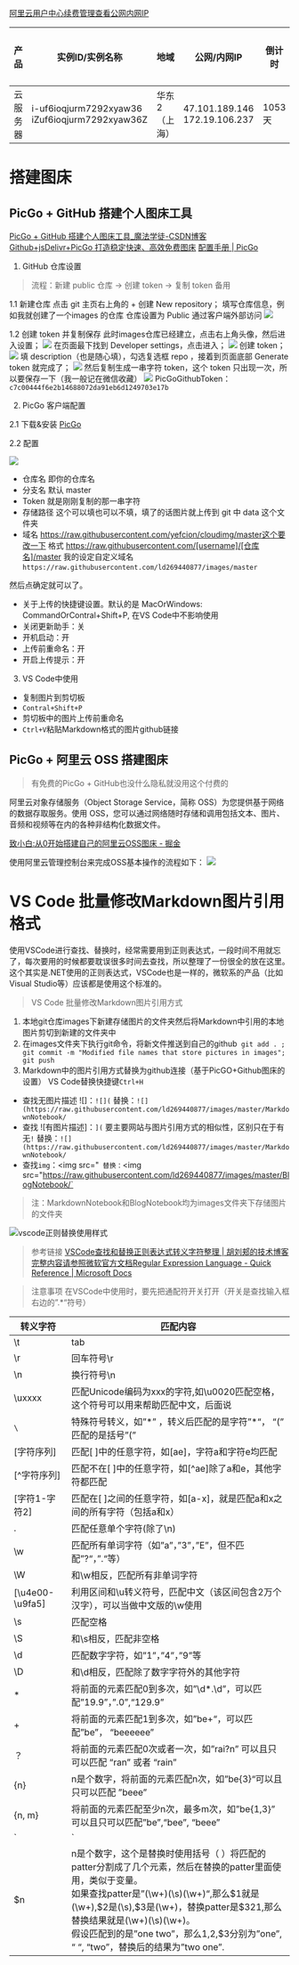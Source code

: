 
[阿里云用户中心续费管理查看公网内网IP](https://usercenter2.aliyun.com/renew/manual?spm=5176.12825654.amxosvpfn.28.d2172c4aW8KZwk&aly_as=6jV7Q3Uv)

产品|	实例ID/实例名称|	地域|	公网/内网IP|	倒计时|	付费方式|	开始/结束时间|
-|-|-|-|-|-|-|
云服务器|i-uf6ioqjurm7292xyaw36<br/>iZuf6ioqjurm7292xyaw36Z|华东2（上海）|47.101.189.146<br/>172.19.106.237|1053天|包年包月	|2022-11-12 00:00:00|

# 搭建图床

## PicGo + GitHub 搭建个人图床工具

[PicGo + GitHub 搭建个人图床工具_魔法学徒-CSDN博客](https://blog.csdn.net/yefcion/article/details/88412025)
[Github+jsDelivr+PicGo 打造稳定快速、高效免费图床](https://www.itrhx.com/2019/08/01/A27-image-hosting/)
[配置手册 | PicGo](https://picgo.github.io/PicGo-Doc/zh/guide/config.html#%E5%9F%BA%E6%9C%AC%E6%93%8D%E4%BD%9C%E9%A2%84%E8%A7%88)


1. GitHub 仓库设置
> 流程：新建 public 仓库 -> 创建 token -> 复制 token 备用

1.1 新建仓库
点击 git 主页右上角的 + 创建 New repository；
填写仓库信息，例如我就创建了一个images 的仓库
仓库设置为 Public 通过客户端外部访问
![](https://raw.githubusercontent.com/ld269440877/images/master/AliyunNotebook/新建images公开仓库.png)

1.2 创建 token 并复制保存
此时images仓库已经建立，点击右上角头像，然后进入设置；
![](https://raw.githubusercontent.com/ld269440877/images/master/AliyunNotebook/github-setting.png)
在页面最下找到 Developer settings，点击进入；
![](https://raw.githubusercontent.com/ld269440877/images/master/AliyunNotebook/github-setting-DeveloperSettings.png)
创建 token；
![](https://raw.githubusercontent.com/ld269440877/images/master/AliyunNotebook/创建token.png)
填 description（也是随心填），勾选复选框 repo ，接着到页面底部 Generate token 就完成了；
![](https://raw.githubusercontent.com/ld269440877/images/master/AliyunNotebook/填写描述勾选repo.png)
然后复制生成一串字符 token，这个 token 只出现一次，所以要保存一下（我一般记在微信收藏）
![](https://raw.githubusercontent.com/ld269440877/images/master/AliyunNotebook/PicGoGithubToken.png)
PicGoGithubToken：`c7c00444f6e2b14688072da91eb6d1249703e17b`

2. PicGo 客户端配置

2.1 下载&安装
[PicGo](https://github.com/Molunerfinn/PicGo/releases/tag/v2.1.2)

2.2 配置

![](https://raw.githubusercontent.com/ld269440877/images/master/AliyunNotebook/PicGo客户端配置.png)
- 仓库名 即你的仓库名
- 分支名 默认 master
- Token 就是刚刚复制的那一串字符
- 存储路径 这个可以填也可以不填，填了的话图片就上传到 git 中 data 这个文件夹
- 域名 https://raw.githubusercontent.com/yefcion/cloudimg/master这个要改一下 格式 https://raw.githubusercontent.com/[username]/[仓库名]/master
我的设定自定义域名`https://raw.githubusercontent.com/ld269440877/images/master`

然后点确定就可以了。

- 关于上传的快捷键设置。默认的是 MacOrWindows: CommandOrContral+Shift+P, 在VS Code中不影响使用
- 关闭更新助手：关
- 开机启动：开
- 上传前重命名：开
- 开启上传提示：开

3. VS Code中使用
- 复制图片到剪切板
- `Contral+Shift+P`
- 剪切板中的图片上传前重命名
- `Ctrl+V`粘贴Markdown格式的图片github链接

## PicGo + 阿里云 OSS 搭建图床

 > 有免费的PicGo + GitHub也没什么隐私就没用这个付费的

阿里云对象存储服务（Object Storage Service，简称 OSS）为您提供基于网络的数据存取服务。使用 OSS，您可以通过网络随时存储和调用包括文本、图片、音频和视频等在内的各种非结构化数据文件。

[致小白:从0开始搭建自己的阿里云OSS图床 - 掘金](https://juejin.im/post/5d9c4c1bf265da5b5d2047a2#heading-0)

使用阿里云管理控制台来完成OSS基本操作的流程如下：
![](https://raw.githubusercontent.com/ld269440877/images/master/AliyunNotebook/OSS基本操作的流程.png)

# VS Code 批量修改Markdown图片引用格式

使用VSCode进行查找、替换时，经常需要用到正则表达式，一段时间不用就忘了，每次要用的时候都要耽误很多时间去查找，所以整理了一份很全的放在这里。这个其实是.NET使用的正则表达式，VSCode也是一样的，微软系的产品（比如Visual Studio等）应该都是使用这个标准的。

> VS Code 批量修改Markdown图片引用方式
1. 本地git仓库images下新建存储图片的文件夹然后将Markdown中引用的本地图片剪切到新建的文件夹中
2. 在images文件夹下执行git命令，将新文件推送到自己的github` git add . ; git commit -m "Modified file names that store pictures in images"; git push`
3. Markdown中的图片引用方式替换为github连接（基于PicGO+Github图床的设置）
VS Code替换快捷键`Ctrl+H`
- 查找无图片描述 ![]：`![](`
替换：`![](https://raw.githubusercontent.com/ld269440877/images/master/MarkdownNotebook/`
- 查找 ![有图片描述]：`](`   要主要网站与图片引用方式的相似性，区别只在于有无`!`
替换：`![](https://raw.githubusercontent.com/ld269440877/images/master/MarkdownNotebook/`
- 查找`img`：<img src="`
替换：`<img src="https://raw.githubusercontent.com/ld269440877/images/master/BlogNotebook/`

> 注：MarkdownNotebook和BlogNotebook均为images文件夹下存储图片的文件夹

![vscode正则替换使用样式](https://raw.githubusercontent.com/ld269440877/images/master/AliyunNotebook/vscode正则替换使用样式.png "vscode正则替换使用样式")

> 参考链接
[VSCode查找和替换正则表达式转义字符整理 | 胡刘郏的技术博客](https://www.huliujia.com/blog/a2c7dc8ec28aa650df1ff43c580785decdeba8bc/)
[完整内容请参照微软官方文档Regular Expression Language - Quick Reference | Microsoft Docs](https://docs.microsoft.com/en-us/dotnet/standard/base-types/regular-expression-language-quick-reference)

> 注意事项
在VSCode中使用时，要先把通配符开关打开（开关是查找输入框右边的”.*“符号）

转义字符|	匹配内容|
-|-|
\t|	tab
\r|	回车符号\r
\n|	换行符号\n
\uxxxx|	匹配Unicode编码为xxx的字符,如\u0020匹配空格，这个符号可以用来帮助匹配中文，后面说
`\`|	特殊符号转义，如”\*” ，转义后匹配的是字符”*“， “\(” 匹配的是括号”(”
[字符序列]|	匹配[ ]中的任意字符，如[ae]，字符a和字符e均匹配
[^字符序列]|	匹配不在[ ]中的任意字符，如[^ae]除了a和e，其他字符都匹配
[字符1-字符2]|	匹配在[ ]之间的任意字符，如[a-x]，就是匹配a和x之间的所有字符（包括a和x）
.|	匹配任意单个字符(除了\n)
\w|	匹配所有单词字符（如”a”，”3”，”E”，但不匹配”?“，”.“等）
\W|	和\w相反，匹配所有非单词字符
[\u4e00-\u9fa5]|	利用区间和\u转义符号，匹配中文（该区间包含2万个汉字），可以当做中文版的\w使用
\s|	匹配空格
\S|	和\s相反，匹配非空格
\d	|匹配数字字符，如”1”，”4”，”9”等
\D|	和\d相反，匹配除了数字字符外的其他字符
*|	将前面的元素匹配0到多次，如”\d*.\d”，可以匹配”19.9”，”.0”,“129.9”
+|	将前面的元素匹配1到多次，如”be+“，可以匹配”be”， “beeeeee”
？|	将前面的元素匹配0次或者一次，如”rai?n” 可以且只可以匹配 “ran” 或者 “rain”
{n}|	n是个数字，将前面的元素匹配n次，如”be{3}“可以且只可以匹配 ”beee”
{n, m}|	将前面的元素匹配至少n次，最多m次，如”be{1,3}” 可以且只可以匹配”be”,“bee”, “beee”
`|`|	相当于”或”,表示匹配由|分割的任意一个元素，如the(e| is | at)，可以匹配”the”, “this”, “that”
$n|	n是个数字，这个是替换时使用括号（ ）将匹配的patter分割成了几个元素，然后在替换的patter里面使用，类似于变量。<br>如果查找patter是”(\w+)(\s)(\w+)“,那么$1就是(\w+),$2是(\s),$3是(\w+)，替换patter是$3$2$1,那么替换结果就是(\w+)(\s)(\w+)。<br>假设匹配到的是”one two”，那么$1,$2,$3分别为”one”, “ “, “two”，替换后的结果为”two one”.
